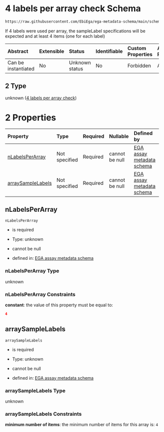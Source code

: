 # 4 labels per array check Schema

```txt
https://raw.githubusercontent.com/EbiEga/ega-metadata-schema/main/schemas/EGA.assay.json#/properties/assayTypeSpecifications/properties/arrayAssaySpecifications/anyOf/2
```

If 4 labels were used per array, the sampleLabel specifications will be expected and at least 4 items (one for each label)

| Abstract            | Extensible | Status         | Identifiable | Custom Properties | Additional Properties | Access Restrictions | Defined In                                                                 |
| :------------------ | :--------- | :------------- | :----------- | :---------------- | :-------------------- | :------------------ | :------------------------------------------------------------------------- |
| Can be instantiated | No         | Unknown status | No           | Forbidden         | Allowed               | none                | [EGA.assay.json\*](../../../schemas/EGA.assay.json "open original schema") |

## 2 Type

unknown ([4 labels per array check](ega-3-properties-assay-type-specifications-properties-specifications-of-an-array-assay-anyof-4-labels-per-array-check.md))

# 2 Properties

| Property                                | Type          | Required | Nullable       | Defined by                                                                                                                                                                                                                                                                                                                                                                                 |
| :-------------------------------------- | :------------ | :------- | :------------- | :----------------------------------------------------------------------------------------------------------------------------------------------------------------------------------------------------------------------------------------------------------------------------------------------------------------------------------------------------------------------------------------- |
| [nLabelsPerArray](#nlabelsperarray)     | Not specified | Required | cannot be null | [EGA assay metadata schema](ega-3-properties-assay-type-specifications-properties-specifications-of-an-array-assay-anyof-4-labels-per-array-check-properties-nlabelsperarray.md "https://raw.githubusercontent.com/EbiEga/ega-metadata-schema/main/schemas/EGA.assay.json#/properties/assayTypeSpecifications/properties/arrayAssaySpecifications/anyOf/2/properties/nLabelsPerArray")     |
| [arraySampleLabels](#arraysamplelabels) | Not specified | Required | cannot be null | [EGA assay metadata schema](ega-3-properties-assay-type-specifications-properties-specifications-of-an-array-assay-anyof-4-labels-per-array-check-properties-arraysamplelabels.md "https://raw.githubusercontent.com/EbiEga/ega-metadata-schema/main/schemas/EGA.assay.json#/properties/assayTypeSpecifications/properties/arrayAssaySpecifications/anyOf/2/properties/arraySampleLabels") |

## nLabelsPerArray



`nLabelsPerArray`

*   is required

*   Type: unknown

*   cannot be null

*   defined in: [EGA assay metadata schema](ega-3-properties-assay-type-specifications-properties-specifications-of-an-array-assay-anyof-4-labels-per-array-check-properties-nlabelsperarray.md "https://raw.githubusercontent.com/EbiEga/ega-metadata-schema/main/schemas/EGA.assay.json#/properties/assayTypeSpecifications/properties/arrayAssaySpecifications/anyOf/2/properties/nLabelsPerArray")

### nLabelsPerArray Type

unknown

### nLabelsPerArray Constraints

**constant**: the value of this property must be equal to:

```json
4
```

## arraySampleLabels



`arraySampleLabels`

*   is required

*   Type: unknown

*   cannot be null

*   defined in: [EGA assay metadata schema](ega-3-properties-assay-type-specifications-properties-specifications-of-an-array-assay-anyof-4-labels-per-array-check-properties-arraysamplelabels.md "https://raw.githubusercontent.com/EbiEga/ega-metadata-schema/main/schemas/EGA.assay.json#/properties/assayTypeSpecifications/properties/arrayAssaySpecifications/anyOf/2/properties/arraySampleLabels")

### arraySampleLabels Type

unknown

### arraySampleLabels Constraints

**minimum number of items**: the minimum number of items for this array is: `4`
